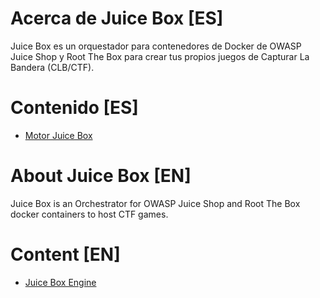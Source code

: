 # Acerca de Juice Box [ES]
Juice Box es un orquestador para contenedores de Docker de OWASP Juice Shop y Root The Box para crear tus propios juegos de Capturar La Bandera (CLB/CTF).

# Contenido [ES]
- [Motor Juice Box](JuiceBoxEngine/docs/ES/README.MD)

# About Juice Box [EN]
Juice Box is an Orchestrator for OWASP Juice Shop and Root The Box docker containers to host CTF games.

# Content [EN]
- [Juice Box Engine](JuiceBoxEngine/docs/EN/README.MD)
